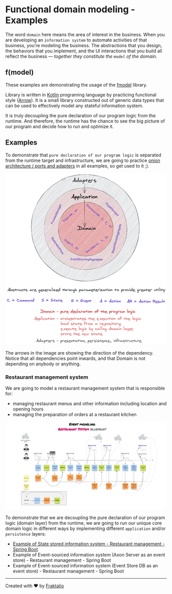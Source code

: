 # Functional domain modeling - Examples

The word `domain` here means the area of interest in the business. When you are developing an `information system` to
automate activities of that business, you’re modeling the business. The abstractions that you design, the behaviors that
you implement, and the UI interactions that you build all reflect the business — *together they constitute the `model`
of the domain*.

## f(model)

These examples are demonstrating the usage of the [fmodel](https://fraktalio.com/fmodel)
library.

Library is written in [Kotlin](https://kotlinlang.org/) programing language by practicing functional
style ([Arrow](https://arrow-kt.io/)). It is a small library constructed out of generic data types that can be used to
effectively model any stateful information system.

It is truly decoupling the pure declaration of our program logic from the runtime. And therefore, the runtime has the
chance to see the big picture of our program and decide how to run and optimize it.

## Examples

To demonstrate that `pure declaration of our program logic` is separated from the runtime target and infrastructure, we
are going to
practice [onion architecture / ports and adapters](https://blog.ploeh.dk/2013/12/03/layers-onions-ports-adapters-its-all-the-same/)
in all examples, so get used to it ;).

![onion architecture image](.assets/onion.png)

The arrows in the image are showing the direction of the dependency. Notice that all dependencies point inwards, and
that Domain is not depending on anybody or anything.

### Restaurant management system
We are going to model a restaurant management system that is responsible for:

- managing restaurant menus and other information including location and opening hours
- managing the preparation of orders at a restaurant kitchen

![restaurant management - event model](.assets/event-model.jpg)

To demonstrate that we are decoupling the pure declaration of our program logic (domain layer) from the runtime, we are
going to run our unique core domain logic in different ways by implementing different `application` and/or `persistence` layers:

- [Example of State stored information system - Restaurant management - Spring Boot](application/state-stored-system1)
- Example of Event-sourced information system (Axon Server as an event store) - Restaurant management - Spring Boot
- Example of Event-sourced information system (Event Store DB as an event store) - Restaurant management - Spring Boot

---
Created with :heart: by [Fraktalio](https://fraktalio.com/)

